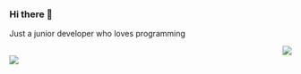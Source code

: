 ### Hi there 👋

Just a junior developer who loves programming

<img src="https://github-readme-stats-sigma-five.vercel.app/api?username=AraaCuteUwU&theme=vue&show_icons=true&count_private=true&include_all_commits=true" align="right"/>
<br>
<img src="https://github-readme-stats-sigma-five.vercel.app/api/top-langs/?username=AraaCuteUwU&hide=shell,css,nsis&layout=compact"/>
